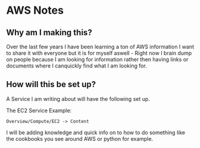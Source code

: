 # AWS Notes

## Why am I making this?

Over the last few years I have been learning a ton of AWS information I want to share it with everyone but it is for myself aswell - Right now I brain dump on people because I am looking for information rather then having links or documents where I canquickly find what I am looking for.

## How will this be set up?

A Service I am writing about will have the following set up.

The EC2 Service Example:
```
Overview/Compute/EC2 -> Content
```
I will be adding knowledge and quick info on to how to do something like the cookbooks you see around AWS or python for example.

